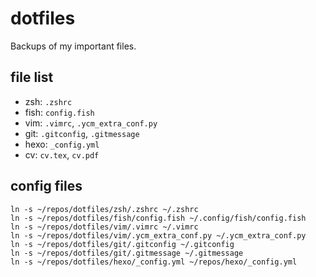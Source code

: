 dotfiles
========

Backups of my important files.

file list
--------
- zsh: `.zshrc`
- fish: `config.fish`
- vim: `.vimrc`, `.ycm_extra_conf.py`
- git: `.gitconfig`, `.gitmessage`
- hexo: `_config.yml`
- cv: `cv.tex`, `cv.pdf`

config files
--------
    ln -s ~/repos/dotfiles/zsh/.zshrc ~/.zshrc
    ln -s ~/repos/dotfiles/fish/config.fish ~/.config/fish/config.fish
    ln -s ~/repos/dotfiles/vim/.vimrc ~/.vimrc
    ln -s ~/repos/dotfiles/vim/.ycm_extra_conf.py ~/.ycm_extra_conf.py
    ln -s ~/repos/dotfiles/git/.gitconfig ~/.gitconfig
    ln -s ~/repos/dotfiles/git/.gitmessage ~/.gitmessage
    ln -s ~/repos/dotfiles/hexo/_config.yml ~/repos/hexo/_config.yml
